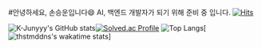 #안녕하세요, 손승운입니다:smile:
AI, 백엔드 개발자가 되기 위해 준비 중 입니다. 
[![Hits](https://hits.seeyoufarm.com/api/count/incr/badge.svg?url=https%3A%2F%2Fgithub.com%2Fthstmddns&count_bg=%2379C83D&title_bg=%23555555&icon=&icon_color=%23E7E7E7&title=hits&edge_flat=false)](https://hits.seeyoufarm.com)

![K-Junyyy's GitHub stats](https://github-readme-stats.vercel.app/api?username=thstmddns&show_icons=true&theme=onedark)[![Solved.ac Profile](http://mazassumnida.wtf/api/v2/generate_badge?boj=thstmddns)](https://solved.ac/thstmddns/)
![Top Langs](https://github-readme-stats.vercel.app/api/top-langs/?username=thstmddns&layout=onedark&theme=onedark)[![thstmddns's wakatime stats](https://github-readme-stats.vercel.app/api/wakatime?username=thstmddns)]
